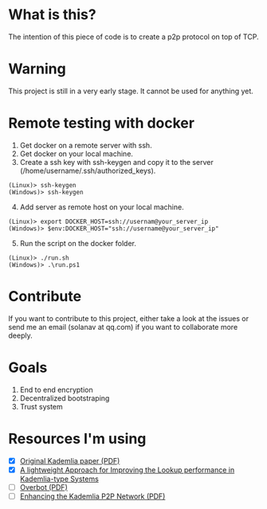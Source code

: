 # What is this?
The intention of this piece of code is to create a p2p protocol on top of TCP. 

# Warning
This project is still in a very early stage. It cannot be used for anything yet.

# Remote testing with docker
1. Get docker on a remote server with ssh.
2. Get docker on your local machine.
3. Create a ssh key with ssh-keygen and copy it to the server (/home/username/.ssh/authorized_keys).
```
(Linux)> ssh-keygen
(Windows)> ssh-keygen
```
4. Add server as remote host on your local machine.
```
(Linux)> export DOCKER_HOST=ssh://usernam@your_server_ip
(Windows)> $env:DOCKER_HOST="ssh://username@your_server_ip"
```
5. Run the script on the docker folder.
```
(Linux)> ./run.sh
(Windows)> .\run.ps1
```

# Contribute
If you want to contribute to this project, either take a look at the issues or send me an email (solanav at qq.com) if you want to collaborate more deeply.

# Goals
1. End to end encryption
2. Decentralized bootstraping
3. Trust system

# Resources I'm using
- [x] [Original Kademlia paper (PDF)](https://pdos.csail.mit.edu/~petar/papers/maymounkov-kademlia-lncs.pdf)
- [x] [A lightweight Approach for Improving the Lookup performance in Kademlia-type Systems](https://arxiv.org/pdf/1408.3079.pdf)
- [ ] [Overbot (PDF)](https://seclab.ccs.neu.edu/static/publications/securecomm2008overbot.pdf)
- [ ] [Enhancing the Kademlia P2P Network (PDF)](https://www.researchgate.net/publication/274547077_Enhancing_the_Kademlia_P2P_Network/link/570fa3b808ae38897ba2c903/download)
